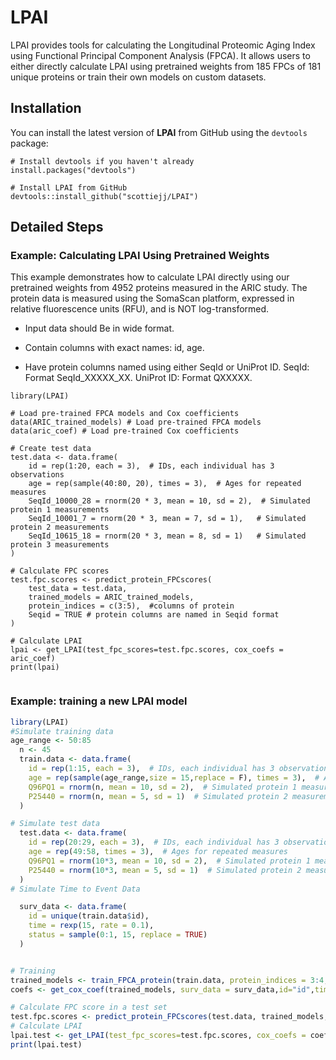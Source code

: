 
# LPAI
LPAI provides tools for calculating the Longitudinal Proteomic Aging Index using Functional Principal Component Analysis (FPCA). 
It allows users to either directly calculate LPAI using pretrained weights from 185 FPCs of 181 unique proteins or train their own models on custom datasets.

## Installation

You can install the latest version of **LPAI** from GitHub using the `devtools` package:

```
# Install devtools if you haven't already
install.packages("devtools")

# Install LPAI from GitHub
devtools::install_github("scottiejj/LPAI")

```

## Detailed Steps

### Example: Calculating LPAI Using Pretrained Weights

This example demonstrates how to calculate LPAI directly using our pretrained weights from 4952 proteins measured in the ARIC study.
The protein data is measured using the SomaScan platform, expressed in relative fluorescence units (RFU), and is NOT log-transformed.

- Input data should Be in wide format.

- Contain columns with exact names: id, age.

- Have protein columns named using either SeqId or UniProt ID. SeqId: Format SeqId_XXXXX_XX. UniProt ID: Format QXXXXX.

``` 
library(LPAI)

# Load pre-trained FPCA models and Cox coefficients
data(ARIC_trained_models) # Load pre-trained FPCA models
data(aric_coef) # Load pre-trained Cox coefficients

# Create test data
test.data <- data.frame(
    id = rep(1:20, each = 3),  # IDs, each individual has 3 observations
    age = rep(sample(40:80, 20), times = 3),  # Ages for repeated measures
    SeqId_10000_28 = rnorm(20 * 3, mean = 10, sd = 2),  # Simulated protein 1 measurements
    SeqId_10001_7 = rnorm(20 * 3, mean = 7, sd = 1),   # Simulated protein 2 measurements
    SeqId_10615_18 = rnorm(20 * 3, mean = 8, sd = 1)   # Simulated protein 3 measurements
)

# Calculate FPC scores
test.fpc.scores <- predict_protein_FPCscores(
    test_data = test.data,
    trained_models = ARIC_trained_models,
    protein_indices = c(3:5),  #columns of protein
    Seqid = TRUE # protein columns are named in Seqid format
)

# Calculate LPAI
lpai <- get_LPAI(test_fpc_scores=test.fpc.scores, cox_coefs = aric_coef)
print(lpai)


```

### Example: training a new LPAI model
``` r
library(LPAI)
#Simulate training data 
age_range <- 50:85 
  n <- 45
  train.data <- data.frame(
    id = rep(1:15, each = 3),  # IDs, each individual has 3 observations
    age = rep(sample(age_range,size = 15,replace = F), times = 3),  # Ages for repeated measures
    Q96PQ1 = rnorm(n, mean = 10, sd = 2),  # Simulated protein 1 measurements
    P25440 = rnorm(n, mean = 5, sd = 1)  # Simulated protein 2 measurements
  )

# Simulate test data
  test.data <- data.frame(
    id = rep(20:29, each = 3),  # IDs, each individual has 3 observations
    age = rep(49:58, times = 3),  # Ages for repeated measures
    Q96PQ1 = rnorm(10*3, mean = 10, sd = 2),  # Simulated protein 1 measurements
    P25440 = rnorm(10*3, mean = 5, sd = 1)  # Simulated protein 2 measurements
  )
# Simulate Time to Event Data

  surv_data <- data.frame(
    id = unique(train.data$id),
    time = rexp(15, rate = 0.1),
    status = sample(0:1, 15, replace = TRUE)
  )


# Training
trained_models <- train_FPCA_protein(train.data, protein_indices = 3:4, cores = 2) #specify how many cores to use for parallel computation
coefs <- get_cox_coef(trained_models, surv_data = surv_data,id="id",time_to_event = "time", event = "status",alpha = 0.5,nFPCs=2) #compute coefficients assigned to each FPC

# Calculate FPC score in a test set 
test.fpc.scores <- predict_protein_FPCscores(test.data, trained_models, protein_indices = 3:4, nFPCs = 2)
# Calculate LPAI
lpai.test <- get_LPAI(test_fpc_scores=test.fpc.scores, cox_coefs = coefs)
print(lpai.test)

```



              

                          
                          
                          

                          
                          
